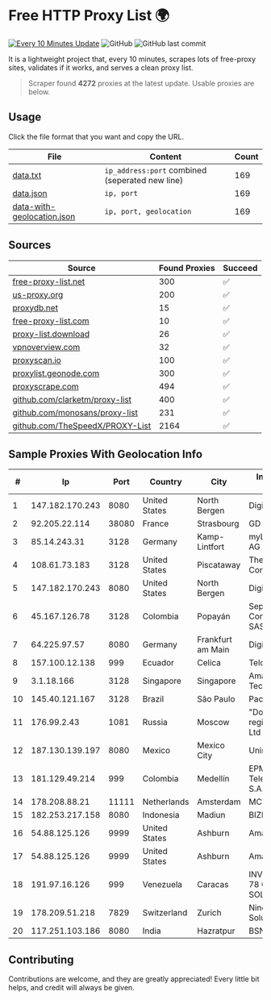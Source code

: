 
# Free HTTP Proxy List 🌍

[![Every 10 Minutes Update](https://github.com/mertguvencli/http-proxy-list/actions/workflows/main.yml/badge.svg?branch=main)](https://github.com/mertguvencli/http-proxy-list/actions/workflows/main.yml)
![GitHub](https://img.shields.io/github/license/mertguvencli/http-proxy-list)
![GitHub last commit](https://img.shields.io/github/last-commit/mertguvencli/http-proxy-list)

It is a lightweight project that, every 10 minutes, scrapes lots of free-proxy sites, validates if it works, and serves a clean proxy list.


> Scraper found **4272** proxies at the latest update. Usable proxies are below.

## Usage

Click the file format that you want and copy the URL.


|File|Content|Count|
|----|-------|-----|
|[data.txt](https://raw.githubusercontent.com/mertguvencli/http-proxy-list/main/proxy-list/data.txt)|`ip_address:port` combined (seperated new line)|169|
|[data.json](https://raw.githubusercontent.com/mertguvencli/http-proxy-list/main/proxy-list/data.json)|`ip, port`|169|
|[data-with-geolocation.json](https://raw.githubusercontent.com/mertguvencli/http-proxy-list/main/proxy-list/data-with-geolocation.json)|`ip, port, geolocation`|169|

## Sources

|Source|Found Proxies|Succeed|
|------|-------------|-------|
|[free-proxy-list.net](https://free-proxy-list.net)|300|✅|
|[us-proxy.org](https://www.us-proxy.org)|200|✅|
|[proxydb.net](http://proxydb.net)|15|✅|
|[free-proxy-list.com](https://free-proxy-list.com/?page=&port=&type%5B%5D=http&type%5B%5D=https&up_time=0&search=Search)|10|✅|
|[proxy-list.download](https://www.proxy-list.download/HTTP)|26|✅|
|[vpnoverview.com](https://vpnoverview.com/privacy/anonymous-browsing/free-proxy-servers)|32|✅|
|[proxyscan.io](https://www.proxyscan.io)|100|✅|
|[proxylist.geonode.com](https://proxylist.geonode.com/api/proxy-list?limit=300&page=1&sort_by=lastChecked&sort_type=desc&protocols=http,https)|300|✅|
|[proxyscrape.com](https://api.proxyscrape.com/v2/?request=displayproxies&protocol=http&timeout=10000&country=all&ssl=all&anonymity=all)|494|✅|
|[github.com/clarketm/proxy-list](https://raw.githubusercontent.com/clarketm/proxy-list/master/proxy-list-raw.txt)|400|✅|
|[github.com/monosans/proxy-list](https://raw.githubusercontent.com/monosans/proxy-list/main/proxies/http.txt)|231|✅|
|[github.com/TheSpeedX/PROXY-List](https://raw.githubusercontent.com/TheSpeedX/PROXY-List/master/http.txt)|2164|✅|


## Sample Proxies With Geolocation Info

|#|Ip|Port|Country|City|Internet Service Provider|
|-|--|----|-------|----|-------------------------|
|1|147.182.170.243|8080|United States|North Bergen|DigitalOcean, LLC|
|2|92.205.22.114|38080|France|Strasbourg|GD MASS Network|
|3|85.14.243.31|3128|Germany|Kamp-Lintfort|myLoc managed IT AG|
|4|108.61.73.183|3128|United States|Piscataway|The Constant Company|
|5|147.182.170.243|8080|United States|North Bergen|DigitalOcean, LLC|
|6|45.167.126.78|3128|Colombia|Popayán|Sepcom Comunicaciones SAS|
|7|64.225.97.57|8080|Germany|Frankfurt am Main|DigitalOcean, LLC|
|8|157.100.12.138|999|Ecuador|Celica|Telconet S.A|
|9|3.1.18.166|3128|Singapore|Singapore|Amazon Technologies Inc.|
|10|145.40.121.167|3128|Brazil|São Paulo|Packet Host, Inc.|
|11|176.99.2.43|1081|Russia|Moscow|"Domain names registrar REG.RU", Ltd|
|12|187.130.139.197|8080|Mexico|Mexico City|Uninet S.A. de C.V.|
|13|181.129.49.214|999|Colombia|Medellín|EPM Telecomunicaciones S.A. E.S.P.|
|14|178.208.88.21|11111|Netherlands|Amsterdam|MCHOST|
|15|182.253.217.158|8080|Indonesia|Madiun|BIZNET|
|16|54.88.125.126|9999|United States|Ashburn|Amazon.com, Inc.|
|17|54.88.125.126|9999|United States|Ashburn|Amazon.com, Inc.|
|18|191.97.16.126|999|Venezuela|Caracas|INVERSIONES FRITZ 78 C.A.(WIFI SOLUTION)|
|19|178.209.51.218|7829|Switzerland|Zurich|Nine Internet Solutions AG|
|20|117.251.103.186|8080|India|Hazratpur|BSNL Internet|



## Contributing

Contributions are welcome, and they are greatly appreciated! Every
little bit helps, and credit will always be given.

